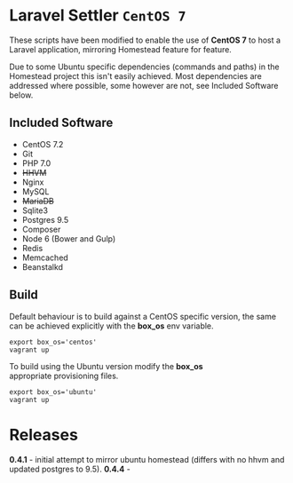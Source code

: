 # Laravel Settler `CentOS 7`

These scripts have been modified to enable the use of __CentOS 7__ to host a Laravel application, mirroring Homestead feature for feature.

Due to some Ubuntu specific dependencies (commands and paths) in the Homestead project this isn't easily achieved.
Most dependencies are addressed where possible, some however are not, see Included Software below.

## Included Software

* CentOS 7.2
* Git
* PHP 7.0
* ~~HHVM~~
* Nginx
* MySQL
* ~~MariaDB~~
* Sqlite3
* Postgres 9.5
* Composer
* Node 6 (Bower and Gulp)
* Redis
* Memcached
* Beanstalkd

## Build

Default behaviour is to build against a CentOS specific version, the same can be achieved explicitly with the __box_os__ env variable.

    export box_os='centos'
    vagrant up

To build using the Ubuntu version modify the __box_os__  
appropriate provisioning files.

    export box_os='ubuntu'
    vagrant up


# Releases

__0.4.1__ - initial attempt to mirror ubuntu homestead (differs with no hhvm and updated postgres to 9.5).
__0.4.4__ - 